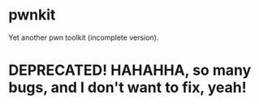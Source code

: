 # pwnkit

Yet another pwn toolkit (incomplete version).

# DEPRECATED! HAHAHHA, so many bugs, and I don't want to fix, yeah!
